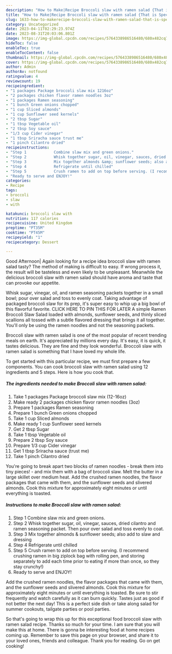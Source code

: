 ```yaml
---
description: "How to Make|Recipe Broccoli slaw with ramen salad {That is Special"
title: "How to Make|Recipe Broccoli slaw with ramen salad {That is Special"
slug: 1633-how-to-makerecipe-broccoli-slaw-with-ramen-salad-that-is-special
category: Uncategorized
date: 2023-04-11T02:29:23.974Z
date: 2023-08-31T20:03:06.801Z
image: https://img-global.cpcdn.com/recipes/5764338986516480/680x482cq70/broccoli-slaw-with-ramen-salad-recipe-main-photo.jpg
hideToc: false
enableToc: true
enableTocContent: false
thumbnail: https://img-global.cpcdn.com/recipes/5764338986516480/680x482cq70/broccoli-slaw-with-ramen-salad-recipe-main-photo.jpg
cover: https://img-global.cpcdn.com/recipes/5764338986516480/680x482cq70/broccoli-slaw-with-ramen-salad-recipe-main-photo.jpg
author: Admin
authorAv: notfound
ratingvalue: 4
reviewcount: 19
recipeingredient:
- "1 packages Package broccoli slaw mix 1216oz"
- "2 packages chicken flavor ramen noodles 3oz"
- "1 packages Ramen seasoning"
- "1 bunch Green onions chopped"
- "1 cup Sliced almonds"
- "1 cup Sunflower seed kernels"
- "2 tbsp Sugar"
- "1 tbsp Vegetable oil"
- "2 tbsp Soy sauce"
- "1/3 cup Cider vinegar"
- "1 tbsp Sriracha sauce trust me"
- "1 pinch Cilantro dried"
recipeinstructions:
- "Step 1            Combine slaw mix and green onions."
- "Step 2            Whisk together sugar, oil, vinegar, sauces, dried cilantro and ramen seasoning packet. Then pour over salad and toss evenly to coat."
- "Step 3            Mix together almonds &amp; sunflower seeds; also add to slaw and dressing"
- "Step 4            Refrigerate until chilled"
- "Step 5            Crush ramen to add on top before serving. (I recommend crushing ramen in big ziplock bag with rolling pen, and storing separately to add each time prior to eating if more than once, so they stay crunchy!)"
- "Ready to serve and ENJOY!"
categories:
- Recipe
tags:
- broccoli
- slaw
- with

katakunci: broccoli slaw with 
nutrition: 117 calories
recipecuisine: United Kingdom
preptime: "PT35M"
cooktime: "PT45M"
recipeyield: "1"
recipecategory: Dessert

---
```



Good Afternoon| Again looking for a recipe idea broccoli slaw with ramen salad tasty? The method of making is difficult to easy. If wrong process it, the result will be tasteless and even likely to be unpleasant. Meanwhile the delicious broccoli slaw with ramen salad should have aroma and taste that can provoke our appetite.





Whisk sugar, vinegar, oil, and ramen seasoning packets together in a small bowl; pour over salad and toss to evenly coat. Taking advantage of packaged broccoli slaw for its prep, it&#39;s super easy to whip up a big bowl of this flavorful favorite. CLICK HERE TO PIN THIS FOR LATER A simple Ramen Broccoli Slaw Salad loaded with almonds, sunflower seeds, and thinly sliced scallions all tossed with a subtle flavored dressing that brings it all together. You&#39;ll only be using the ramen noodles and not the seasoning packets.

Broccoli slaw with ramen salad is one of the most popular of recent trending meals on earth. It's appreciated by millions every day. It's easy, it is quick, it tastes delicious. They are fine and they look wonderful. Broccoli slaw with ramen salad is something that I have loved my whole life.


To get started with this particular recipe, we must first prepare a few components. You can cook broccoli slaw with ramen salad using 12 ingredients and 5 steps. Here is how you cook that.

<!--inarticleads1-->

##### The ingredients needed to make Broccoli slaw with ramen salad:

1. Take 1 packages Package broccoli slaw mix (12-16oz)
1. Make ready 2 packages chicken flavor ramen noodles (3oz)
1. Prepare 1 packages Ramen seasoning
1. Prepare 1 bunch Green onions chopped
1. Take 1 cup Sliced almonds
1. Make ready 1 cup Sunflower seed kernels
1. Get 2 tbsp Sugar
1. Take 1 tbsp Vegetable oil
1. Prepare 2 tbsp Soy sauce
1. Prepare 1/3 cup Cider vinegar
1. Get 1 tbsp Sriracha sauce (trust me)
1. Take 1 pinch Cilantro dried


You&#39;re going to break apart two blocks of ramen noodles - break them into tiny pieces! - and mix them with a bag of broccoli slaw. Melt the butter in a large skillet over medium heat. Add the crushed ramen noodles, the flavor packages that came with them, and the sunflower seeds and slivered almonds. Cook this mixture for approximately eight minutes or until everything is toasted. 

<!--inarticleads2-->

##### Instructions to make Broccoli slaw with ramen salad:

1. Step 1            Combine slaw mix and green onions.
1. Step 2            Whisk together sugar, oil, vinegar, sauces, dried cilantro and ramen seasoning packet. Then pour over salad and toss evenly to coat.
1. Step 3            Mix together almonds &amp; sunflower seeds; also add to slaw and dressing
1. Step 4            Refrigerate until chilled
1. Step 5            Crush ramen to add on top before serving. (I recommend crushing ramen in big ziplock bag with rolling pen, and storing separately to add each time prior to eating if more than once, so they stay crunchy!)
1. Ready to serve and ENJOY!

Add the crushed ramen noodles, the flavor packages that came with them, and the sunflower seeds and slivered almonds. Cook this mixture for approximately eight minutes or until everything is toasted. Be sure to stir frequently and watch carefully as it can burn quickly. Tastes just as good if not better the next day! This is a perfect side dish or take along salad for summer cookouts, tailgate parties or pool parties. 

So that's going to wrap this up for this exceptional food broccoli slaw with ramen salad recipe. Thanks so much for your time. I am sure that you will make this at home. There is gonna be interesting food at home recipes coming up. Remember to save this page on your browser, and share it to your loved ones, friends and colleague. Thank you for reading. Go on get cooking!
